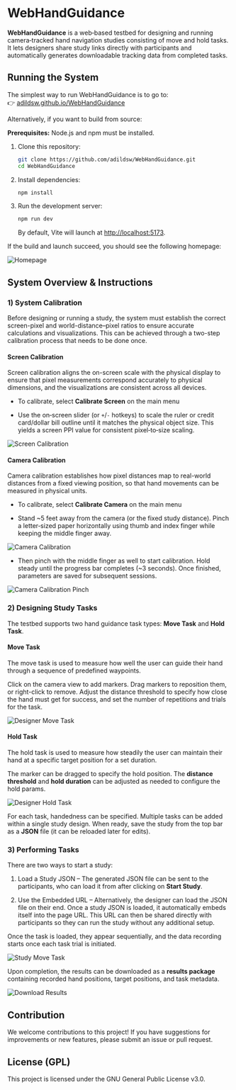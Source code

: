 # WebHandGuidance

**WebHandGuidance** is a web‑based testbed for designing and running camera‑tracked hand navigation studies consisting of move and hold tasks. It lets designers share study links directly with participants and automatically generates downloadable tracking data from completed tasks.

## Running the System

The simplest way to run WebHandGuidance is to go to:  
👉 [adildsw.github.io/WebHandGuidance](https://adildsw.github.io/WebHandGuidance)

Alternatively, if you want to build from source:

**Prerequisites:** Node.js and npm must be installed.

1. Clone this repository:
   ```bash
   git clone https://github.com/adildsw/WebHandGuidance.git
   cd WebHandGuidance
   ```
2. Install dependencies:
   ```bash
   npm install
   ```
3. Run the development server:
   ```bash
   npm run dev
   ```
   By default, Vite will launch at [http://localhost:5173](http://localhost:5173).

If the build and launch succeed, you should see the following homepage:

![Homepage](./public/assets/homepage.jpeg)


## System Overview & Instructions

### 1) System Calibration

Before designing or running a study, the system must establish the correct screen-pixel and world-distance–pixel ratios to ensure accurate calculations and visualizations. This can be achieved through a two-step calibration process that needs to be done once.

#### Screen Calibration
Screen calibration aligns the on-screen scale with the physical display to ensure that pixel measurements correspond accurately to physical dimensions, and the visualizations are consistent across all devices.

- To calibrate, select **Calibrate Screen** on the main menu

- Use the on‑screen slider (or `+`/`-` hotkeys) to scale the ruler or credit card/dollar bill outline until it matches the physical object size. This yields a screen PPI value for consistent pixel‑to‑size scaling.

![Screen Calibration](./public/assets/screen_calibration.jpeg)

#### Camera Calibration
Camera calibration establishes how pixel distances map to real-world distances from a fixed viewing position, so that hand movements can be measured in physical units.

- To calibrate, select **Calibrate Camera** on the main menu

- Stand ~5 feet away from the camera (or the fixed study distance). Pinch a letter‑sized paper horizontally using thumb and index finger while keeping the middle finger away. 

![Camera Calibration](./public/assets/camera_calibration.jpeg)

- Then pinch with the middle finger as well to start calibration. Hold steady until the progress bar completes (~3 seconds). Once finished, parameters are saved for subsequent sessions.

![Camera Calibration Pinch](./public/assets/camera_calibration_pinch.jpeg)

### 2) Designing Study Tasks

The testbed supports two hand guidance task types: **Move Task** and **Hold Task**.

#### Move Task
The move task is used to measure how well the user can guide their hand through a sequence of predefined waypoints.

Click on the camera view to add markers. Drag markers to reposition them, or right-click to remove. Adjust the distance threshold to specify how close the hand must get for success, and set the number of repetitions and trials for the task.

![Designer Move Task](./public/assets/designer_move_task.jpeg)

#### Hold Task
The hold task is used to measure how steadily the user can maintain their hand at a specific target position for a set duration.

The marker can be dragged to specify the hold position. The **distance threshold** and **hold duration** can be adjusted as needed to configure the hold params.

![Designer Hold Task](./public/assets/designer_hold_task.jpeg)

For each task, handedness can be specified. Multiple tasks can be added within a single study design. When ready, save the study from the top bar as a **JSON** file (it can be reloaded later for edits).

### 3) Performing Tasks

There are two ways to start a study:

1. Load a Study JSON – The generated JSON file can be sent to the participants, who can load it from after clicking on **Start Study**.

2. Use the Embedded URL – Alternatively, the designer can load the JSON file on their end. Once a study JSON is loaded, it automatically embeds itself into the page URL. This URL can then be shared directly with participants so they can run the study without any additional setup.

Once the task is loaded, they appear sequentially, and the data recording starts once each task trial is initiated.

![Study Move Task](./public/assets/study_move.jpeg)

Upon completion, the results can be downloaded as a **results package** containing recorded hand positions, target positions, and task metadata.

![Download Results](./public/assets/download_page.jpeg)

## Contribution
We welcome contributions to this project! If you have suggestions for improvements or new features, please submit an issue or pull request.

## License (GPL)
This project is licensed under the GNU General Public License v3.0.
